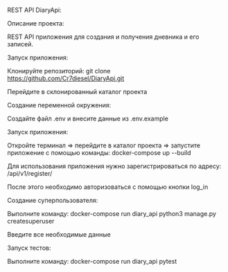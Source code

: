 REST API DiaryApi:

Описание проекта:

REST API приложения для создания и получения дневника и его записей.

Запуск приложения:

Клонируйте репозиторий: git clone https://github.com/Cr7diesel/DiaryApi.git

Перейдите в склонированный каталог проекта

Создание переменной окружения:

Создайте файл .env и внесите данные из .env.example

Запуск приложения:

Откройте терминал => перейдите в каталог проекта =>
запустите приложение с помощью команды: docker-compose up --build

Для использования приложения нужно зарегистрироваться по адресу: /api/v1/register/

После этого необходимо авторизоваться с помощью кнопки log_in 

Создание суперпользователя:

Выполните команду: docker-compose run diary_api python3 manage.py createsuperuser

Введите все необходимые данные

Запуск тестов:

Выполните команду: docker-compose run diary_api pytest